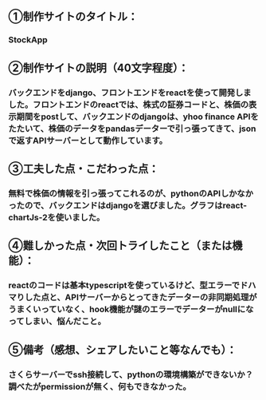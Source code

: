 ## 	&#9312;制作サイトのタイトル：
### StockApp

## &#9313;制作サイトの説明（40文字程度）：
### バックエンドをdjango、フロントエンドをreactを使って開発しました。フロントエンドのreactでは、株式の証券コードと、株価の表示期間をpostして、バックエンドのdjangoは、yhoo finance APIをたたいて、株価のデータをpandasデーターで引っ張ってきて、jsonで返すAPIサーバーとして動作しています。


## &#9314;工夫した点・こだわった点：
### 無料で株価の情報を引っ張ってこれるのが、pythonのAPIしかなかったので、バックエンドはdjangoを選びました。グラフはreact-chartJs-2を使いました。

## &#9315;難しかった点・次回トライしたこと（または機能）：
### reactのコードは基本typescriptを使っているけど、型エラーでドハマりした点と、APIサーバーからとってきたデーターの非同期処理がうまくいっていなく、hook機能が謎のエラーでデーターがnullになってしまい、悩んだこと。

## &#9316;備考（感想、シェアしたいこと等なんでも）：
### さくらサーバーでssh接続して、pythonの環境構築ができないか？調べたがpermissionが無く、何もできなかった。